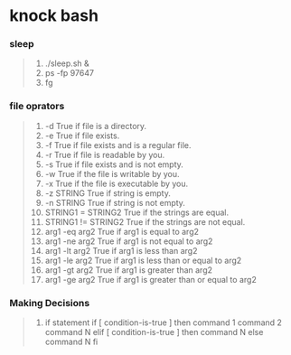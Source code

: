 # knock bash

### sleep
> 1. ./sleep.sh &
> 2. ps -fp 97647
> 3. fg

### file oprators
> 1. -d True if file is a directory.
> 2. -e True if file exists.
> 3. -f True if file exists and is a regular file.
> 4. -r True if file is readable by you.
> 5. -s True if file exists and is not empty.
> 6. -w True if the file is writable by you.
> 7. -x True if the file is executable by you.
> 8. -z STRING True if string is empty.
> 9. -n STRING True if string is not empty.
> 10. STRING1 = STRING2  True if the strings are equal. 
> 11. STRING1 != STRING2 True if the strings are not equal. 
> 12. arg1 -eq arg2 True if arg1 is equal to arg2
> 13. arg1 -ne arg2 True if arg1 is not equal to arg2
> 14. arg1 -lt arg2 True if arg1 is less than arg2
> 15. arg1 -le arg2 True if arg1 is less than or equal to arg2
> 16. arg1 -gt arg2 True if arg1 is greater than arg2
> 17. arg1 -ge arg2 True if arg1 is greater than or equal to arg2

### Making Decisions
> 1. if statement
    if [ condition-is-true ]
    then
      command 1
      command 2
      command N
    elif [ condition-is-true ]
    then
      command N
    else
      command N
    fi